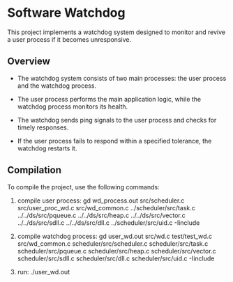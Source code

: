 # Software Watchdog

This project implements a watchdog system designed to monitor and revive a user process if it becomes unresponsive.

## Overview

* The watchdog system consists of two main processes: the user process and the watchdog process.

* The user process performs the main application logic, while the watchdog process monitors its health. 

* The watchdog sends ping signals to the user process and checks for timely responses. 

* If the user process fails to respond within a specified tolerance, the watchdog restarts it.

## Compilation

To compile the project, use the following commands:
1. compile user process:
gd wd_process.out src/scheduler.c src/user_proc_wd.c src/wd_common.c ../scheduler/src/task.c ../../ds/src/pqueue.c ../../ds/src/heap.c ../../ds/src/vector.c ../../ds/src/sdll.c ../../ds/src/dll.c  ../scheduler/src/uid.c -Iinclude

2. compile watchdog process:
gd user_wd.out src/wd.c test/test_wd.c src/wd_common.c scheduler/src/scheduler.c scheduler/src/task.c scheduler/src/pqueue.c scheduler/src/heap.c scheduler/src/vector.c scheduler/src/sdll.c scheduler/src/dll.c  scheduler/src/uid.c -Iinclude

3. run:
./user_wd.out
